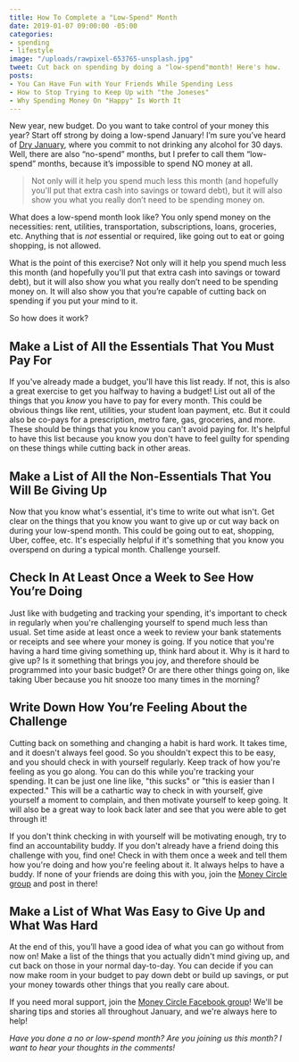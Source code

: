 ```yaml
---
title: How To Complete a "Low-Spend" Month
date: 2019-01-07 09:00:00 -05:00
categories:
- spending
- lifestyle
image: "/uploads/rawpixel-653765-unsplash.jpg"
tweet: Cut back on spending by doing a "low-spend"month! Here's how.
posts:
- You Can Have Fun with Your Friends While Spending Less
- How to Stop Trying to Keep Up with "the Joneses"
- Why Spending Money On "Happy" Is Worth It
---
```


New year, new budget. Do you want to take control of your money this year? Start off strong by doing a low-spend January! I’m sure you’ve heard of [Dry January](https://www.self.com/story/dry-january-health-benefits), where you commit to not drinking any alcohol for 30 days. Well, there are also “no-spend” months, but I prefer to call them “low-spend” months, because it’s impossible to spend NO money at all.

> Not only will it help you spend much less this month (and hopefully you'll put that extra cash into savings or toward debt), but it will also show you what you really don’t need to be spending money on.

What does a low-spend month look like? You only spend money on the necessities: rent, utilities, transportation, subscriptions, loans, groceries, etc. Anything that is *not* essential or required, like going out to eat or going shopping, is not allowed.

What is the point of this exercise? Not only will it help you spend much less this month (and hopefully you'll put that extra cash into savings or toward debt), but it will also show you what you really don’t need to be spending money on. It will also show you that you’re capable of cutting back on spending if you put your mind to it.

So how does it work?

## Make a List of All the Essentials That You Must Pay For

If you've already made a budget, you'll have this list ready. If not, this is also a great exercise to get you halfway to having a budget! List out all of the things that you *know* you have to pay for every month. This could be obvious things like rent, utilities, your student loan payment, etc. But it could also be co-pays for a prescription, metro fare, gas, groceries, and more. These should be things that you know you can't avoid paying for. It's helpful to have this list because you know you don't have to feel guilty for spending on these things while cutting back in other areas.

## Make a List of All the Non-Essentials That You Will Be Giving Up

Now that you know what's essential, it's time to write out what isn't. Get clear on the things that you know you want to give up or cut way back on during your low-spend month. This could be going out to eat, shopping, Uber, coffee, etc. It's especially helpful if it's something that you know you overspend on during a typical month. Challenge yourself. 

## Check In At Least Once a Week to See How You’re Doing

Just like with budgeting and tracking your spending, it's important to check in regularly when you're challenging yourself to spend much less than usual. Set time aside at least once a week to review your bank statements or receipts and see where your money is going. If you notice that you're having a hard time giving something up, think hard about it. Why is it hard to give up? Is it something that brings you joy, and therefore should be programmed into your basic budget? Or are there other things going on, like taking Uber because you hit snooze too many times in the morning?

## Write Down How You’re Feeling About the Challenge

Cutting back on something and changing a habit is hard work. It takes time, and it doesn't always feel good. So you shouldn't expect this to be easy, and you should check in with yourself regularly. Keep track of how you're feeling as you go along. You can do this while you're tracking your spending. It can be just one line like, "this sucks" or "this is easier than I expected." This will be a cathartic way to check in with yourself, give yourself a moment to complain, and then motivate yourself to keep going. It will also be a great way to look back later and see that you were able to get through it!

If you don't think checking in with yourself will be motivating enough, try to find an accountability buddy. If you don't already have a friend doing this challenge with you, find one! Check in with them once a week and tell them how you're doing and how you're feeling about it. It always helps to have a buddy. If none of your friends are doing this with you, join the [Money Circle group](https://www.facebook.com/groups/MoneyCircleGroup) and post in there!

## Make a List of What Was Easy to Give Up and What Was Hard

At the end of this, you’ll have a good idea of what you can go without from now on! Make a list of the things that you actually didn't mind giving up, and cut back on those in your normal day-to-day. You can decide if you can now make room in your budget to pay down debt or build up savings, or put your money towards other things that you really care about.

If you need moral support, join the [Money Circle Facebook group](https://www.facebook.com/groups/MoneyCircleGroup/)! We'll be sharing tips and stories all throughout January, and we're always here to help!

*Have you done a no or low-spend month? Are you joining us this month? I want to hear your thoughts in the comments!*